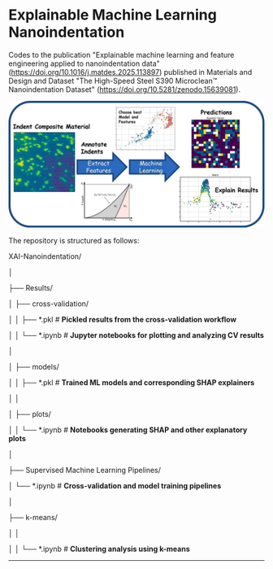 # Explainable Machine Learning Nanoindentation
Codes to the publication "Explainable machine learning and feature engineering applied to nanoindentation data"  (https://doi.org/10.1016/j.matdes.2025.113897)  published in Materials and Design and Dataset "The High-Speed Steel S390 Microclean™ Nanoindentation Dataset" (https://doi.org/10.5281/zenodo.15639081).

![Graphical_Abstract](./Graphical_Abstract.jpg)


The repository is structured as follows:

XAI-Nanoindentation/

│

├── Results/

│   ├── cross-validation/

│   │   ├── *.pkl         # **Pickled results from the cross-validation workflow**

│   │   └── *.ipynb       # **Jupyter notebooks for plotting and analyzing CV results**

│   

│   ├── models/

│   │   ├── *.pkl         # **Trained ML models and corresponding SHAP explainers**

│   │

│   ├── plots/

│   │   └── *.ipynb       # **Notebooks generating SHAP and other explanatory plots**

│

├── Supervised Machine Learning Pipelines/

│   └── *.ipynb           # **Cross-validation and model training pipelines**

│

├── k-means/

│   │

│   │ └── *.ipynb           # **Clustering analysis using k-means**

----
    
    













